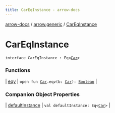 ```yaml
---
title: CarEqInstance - arrow-docs
---
```


[arrow-docs](../../index.html) / [arrow.generic](../index.html) / [CarEqInstance](./index.html)

# CarEqInstance

`interface CarEqInstance : Eq<`[`Car`](../-car/index.html)`>`

### Functions

| [eqv](eqv.html) | `open fun `[`Car`](../-car/index.html)`.eqv(b: `[`Car`](../-car/index.html)`): `[`Boolean`](https://kotlinlang.org/api/latest/jvm/stdlib/kotlin/-boolean/index.html) |

### Companion Object Properties

| [defaultInstance](default-instance.html) | `val defaultInstance: Eq<`[`Car`](../-car/index.html)`>` |

